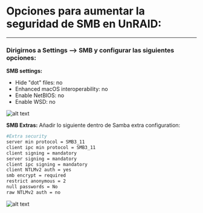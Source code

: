 # Opciones para aumentar la seguridad de SMB en UnRAID:
***

### Dirigirnos a Settings --> SMB y configurar las siguientes opciones:

**SMB settings:**

- Hide "dot" files: no
- Enhanced macOS interoperability: no
- Enable NetBIOS: no
- Enable WSD: no

![alt text](https://github.com/Carpe-Diem-Postero/Scripts/blob/main/carpe_diem/SMB-extra-security/img/Screenshot_20220221_200902.png "SMB settings")


**SMB Extras:**
Añadir lo siguiente dentro de Samba extra configuration:

```bash
#Extra security
server min protocol = SMB3_11
client ipc min protocol = SMB3_11
client signing = mandatory
server signing = mandatory
client ipc signing = mandatory
client NTLMv2 auth = yes
smb encrypt = required
restrict anonymous = 2
null passwords = No
raw NTLMv2 auth = no
```

![alt text](https://github.com/Carpe-Diem-Postero/Scripts/blob/main/carpe_diem/SMB-extra-security/img/Screenshot_20220221_200933.png "SMB extras")
